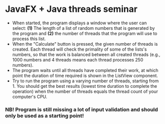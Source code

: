 # JavaFX + Java threads seminar
- When started, the program displays a window where the user can select: **(1)** The length of a list of random numbers that is generated by the program and **(2)** the number of threads that the program will use to process this list.
- When the "Calculate" button is pressed, the given number of threads is created. Each thread will check the primality of some of the lists's numbers, so that the work is balanced between all created threads (e.g., 1000 numbers and 4 threads means each thread processes 250 numbers).
- The program waits until all threads have completed their work, at which point the duration of time required is shown in the ListView component.
- Try to run the program using a varying number of threads, starting from 1. You should get the best results (lowest time duration to complete the operation) when the number of threads equals the thread count of your computer's CPU.

### NB! Program is still missing a lot of input validation and should only be used as a starting point!

